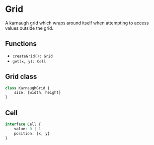 # Grid
A karnaugh grid which wraps around itself when attempting to access
values outside the grid.

## Functions
 - `createGrid(): Grid`
 - `get(x, y): Cell`

## Grid class
```typescript
class KarnaughGrid {
	size: {width, height}
}
```

## Cell
```typescript
interface Cell {
	value: 0 | 1
	position: {x, y}
}
```

